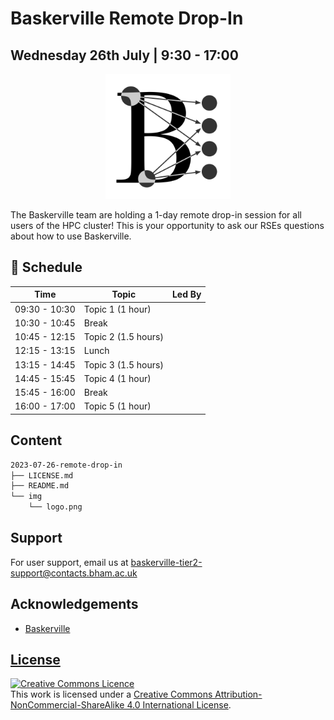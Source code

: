 # Baskerville Remote Drop-In

## Wednesday 26th July | 9:30 - 17:00

<center><img src="img/logo.png" alt="baskerville-logo" width="200"/></center>

The Baskerville team are holding a 1-day remote drop-in session for all users of the HPC cluster! This is your opportunity to ask our RSEs questions about how to use Baskerville.

## :calendar: Schedule

| Time | Topic | Led By |
| ---- | ----- | ------ |
| 09:30 - 10:30 | Topic 1  (1 hour) | |
| 10:30 - 10:45 | Break |
| 10:45 - 12:15 | Topic 2  (1.5 hours) | |
| 12:15 - 13:15 | Lunch |
| 13:15 - 14:45 | Topic 3  (1.5 hours) | |
| 14:45 - 15:45 | Topic 4  (1 hour) | |
| 15:45 - 16:00 | Break |
| 16:00 - 17:00 |  Topic 5  (1 hour) | |

## Content

```bash
2023-07-26-remote-drop-in
├── LICENSE.md
├── README.md
└── img
    └── logo.png
```

## Support

For user support, email us at baskerville-tier2-support@contacts.bham.ac.uk

## Acknowledgements

* [Baskerville](https://github.com/baskerville-hpc)

## [License](LICENSE.md)

<a rel="license" href="http://creativecommons.org/licenses/by-nc-sa/4.0/"><img alt="Creative Commons Licence" style="border-width:0" src="https://i.creativecommons.org/l/by-nc-sa/4.0/88x31.png" /></a><br />This work is licensed under a <a rel="license" href="http://creativecommons.org/licenses/by-nc-sa/4.0/">Creative Commons Attribution-NonCommercial-ShareAlike 4.0 International License</a>.
